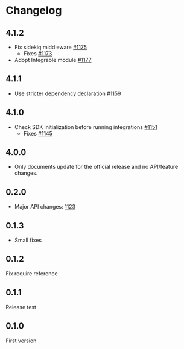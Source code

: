 # Changelog

## 4.1.2

- Fix sidekiq middleware [#1175](https://github.com/getsentry/sentry-ruby/pull/1175)
  - Fixes [#1173](https://github.com/getsentry/sentry-ruby/issues/1173)
- Adopt Integrable module [#1177](https://github.com/getsentry/sentry-ruby/pull/1177)

## 4.1.1

- Use stricter dependency declaration [#1159](https://github.com/getsentry/sentry-ruby/pull/1159)

## 4.1.0

- Check SDK initialization before running integrations [#1151](https://github.com/getsentry/sentry-ruby/pull/1151)
  - Fixes [#1145](https://github.com/getsentry/sentry-ruby/pull/1145)

## 4.0.0

- Only documents update for the official release and no API/feature changes.

## 0.2.0

- Major API changes: [1123](https://github.com/getsentry/sentry-ruby/pull/1123)

## 0.1.3

- Small fixes

## 0.1.2

Fix require reference

## 0.1.1

Release test

## 0.1.0

First version

